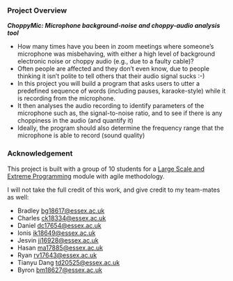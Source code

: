 ### Project Overview

***ChoppyMic: Microphone background-noise and choppy-audio analysis tool***

- How many times have you been in zoom meetings where someone’s microphone was misbehaving, with either a high level of background electronic noise or choppy audio (e.g., due to a faulty cable)?
- Often people are affected and they don’t even know, due to people thinking it isn’t polite to tell others that their audio signal sucks :-)
- In this project you will build a program that asks users to utter a predefined sequence of words (including pauses, karaoke-style) while it is recording from the microphone.
- It then analyses the audio recording to identify parameters of the microphone such as, the signal-to-noise ratio, and to see if there is any choppiness in the audio (and quantify it)
- Ideally, the program should also determine the frequency range that the microphone is able to record (sound quality)


### Acknowledgement
This project is built with a group of 10 students for a [Large Scale and Extreme Programming](https://www1.essex.ac.uk/modules/Default.aspx?coursecode=CE320&level=6&period=AU&campus=CO&year=20) module with agile methodology. 

I will not take the full credit of this work, and give credit to my team-mates as well:
- Bradley	bg18617@essex.ac.uk
- Charles	ck18334@essex.ac.uk
- Daniel	dc17654@essex.ac.uk
- Ionis	ik18649@essex.ac.uk
- Jesvin	jj16928@essex.ac.uk
- Hasan	ma17885@essex.ac.uk
- Ryan	rv17643@essex.ac.uk
- Tianyu Dang	td20525@essex.ac.uk
- Byron	bm18627@essex.ac.uk
